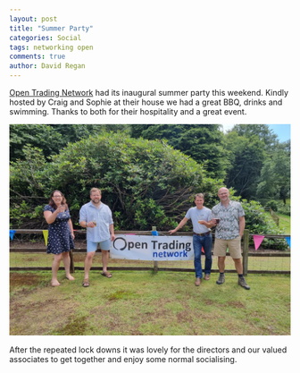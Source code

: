 ```yaml
---
layout: post
title: "Summer Party"
categories: Social
tags: networking open
comments: true
author: David Regan
---
```


[Open Trading Network] had its inaugural summer party this weekend. Kindly hosted by Craig and Sophie at their house we had a great BBQ, drinks and swimming. Thanks to both for their hospitality and a great event.

![Party](/assets/images/Summer-party-2021.jpeg)

<!--more-->

After the repeated lock downs it was lovely for the directors and our valued associates to get together and enjoy some normal socialising.

[Open Trading Network]: {{site.url}}